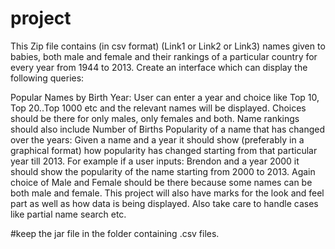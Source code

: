 # project

This Zip file contains (in csv format) (Link1 or Link2 or Link3) names given to babies, both male and female and their rankings of a particular country for every year from 1944 to 2013. Create an interface which can display the following queries:

Popular Names by Birth Year: User can enter a year and choice like Top 10, Top 20..Top 1000 etc and the relevant names will be displayed. Choices should be there for only males, only females and both. Name rankings should also include Number of Births
Popularity of a name that has changed over the years: Given a name and a year it should show (preferably in a graphical format) how popularity has changed starting from that particular year till 2013. For example if a user inputs: Brendon and a year 2000 it should show the popularity of the name starting from 2000 to 2013. Again choice of Male and Female should be there because some names can be both male and female.
This project will also have marks for the look and feel part as well as how data is being displayed. Also take care to handle cases like partial name search etc.

#keep the jar file in the folder containing .csv files.
